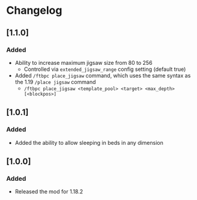 # Changelog

## [1.1.0]

### Added
- Ability to increase maximum jigsaw size from 80 to 256
  - Controlled via `extended_jigsaw_range` config setting (default true)
- Added `/ftbpc place_jigsaw` command, which uses the same syntax as the 1.19 `/place jigsaw` command
  -  `/ftbpc place_jigsaw <template_pool> <target> <max_depth> [<blockpos>]`

## [1.0.1]

### Added

- Added the ability to allow sleeping in beds in any dimension

## [1.0.0]

### Added

- Released the mod for 1.18.2
